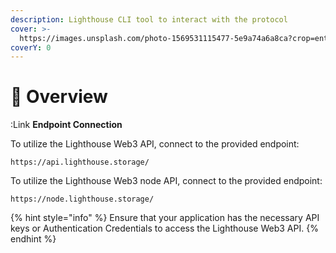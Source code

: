 ```yaml
---
description: Lighthouse CLI tool to interact with the protocol
cover: >-
  https://images.unsplash.com/photo-1569531115477-5e9a74a6a8ca?crop=entropy&cs=tinysrgb&fm=jpg&ixid=MnwxOTcwMjR8MHwxfHNlYXJjaHwzfHxvdmVydmlld3xlbnwwfHx8fDE2NjMwNzI2MTQ&ixlib=rb-1.2.1&q=80
coverY: 0
---
```


# 📃 Overview

:Link **Endpoint Connection**

To utilize the Lighthouse Web3 API, connect to the provided endpoint:

```
https://api.lighthouse.storage/
```

To utilize the Lighthouse Web3 node API, connect to the provided endpoint:

```
https://node.lighthouse.storage/
```

{% hint style="info" %}
Ensure that your application has the necessary API keys or Authentication Credentials to access the Lighthouse Web3 API.
{% endhint %}
